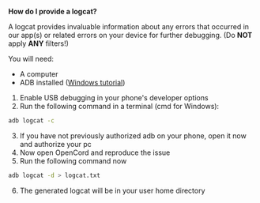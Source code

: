 **How do I provide a logcat?**

A logcat provides invaluable information about any errors that occurred in our app(s) or related errors
on your device for further debugging. (Do **NOT** apply **ANY** filters!)

You will need:
- A computer
- ADB installed ([Windows tutorial](<https://streamable.com/h0618w>))

1. Enable USB debugging in your phone's developer options
2. Run the following command in a terminal (cmd for Windows):
```sh
adb logcat -c
```
3. If you have not previously authorized adb on your phone, open it now and authorize your pc
4. Now open OpenCord and reproduce the issue
5. Run the following command now
```sh
adb logcat -d > logcat.txt
```
6. The generated logcat will be in your user home directory
